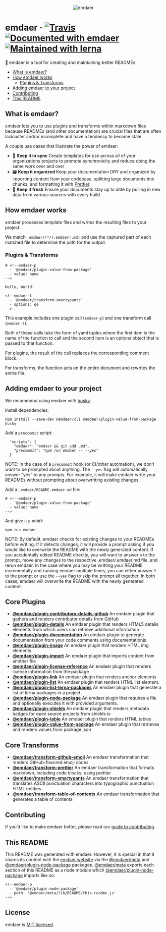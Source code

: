 <!--
  This file was generated by emdaer

  Its template can be found at .emdaer/README.emdaer.md
-->

<!--
  emdaerHash:3b6f21c544892e080e2148b0e785491c
-->

<p align="center"><img src="hero.png" alt="emdaer"></p>

<p></p><h1 id="emdaer-travis-https-img-shields-io-travis-emdaer-emdaer-svg-style-flat-square-https-travis-ci-org-emdaer-emdaer-documented-with-emdaer-https-img-shields-io-badge-documented-20with-20emdaer-f06632-svg-style-flat-square-https-github-com-emdaer-emdaer-maintained-with-lerna-https-img-shields-io-badge-maintained-20with-20lerna-cc00ff-svg-style-flat-square-https-lernajs-io-">emdaer · <a href="https://travis-ci.org/emdaer/emdaer/"><img src="https://img.shields.io/travis/emdaer/emdaer.svg?style=flat-square" alt="Travis"></a> <a href="https://github.com/emdaer/emdaer"><img src="https://img.shields.io/badge/📓-documented%20with%20emdaer-F06632.svg?style=flat-square" alt="Documented with emdaer"></a> <a href="https://lernajs.io/"><img src="https://img.shields.io/badge/🐉-maintained%20with%20lerna-cc00ff.svg?style=flat-square" alt="Maintained with lerna"></a></h1><p></p>
<p>📓 emdaer is a tool for creating and maintaining better READMEs</p>

<ul>
<li><a href="#what-is-emdaer">What is emdaer?</a></li>
<li><a href="#how-emdaer-works">How emdaer works</a><ul>
<li><a href="#plugins--transforms">Plugins &amp; Transforms</a></li>
</ul>
</li>
<li><a href="#adding-emdaer-to-your-project">Adding emdaer to your project</a></li>
<li><a href="#contributing">Contributing</a></li>
<li><a href="#this-readme">This README</a></li>
</ul>

<h2 id="what-is-emdaer-">What is emdaer?</h2>
<p>emdaer lets you to use plugins and transforms within markdown files because READMEs (and other documentation) are crucial files that are often lackluster and/or incomplete and have a tendency to become stale</p>
<p>A couple use cases that illustrate the power of emdaer:</p>
<ul>
<li>🤝 <strong>Keep it in sync</strong> Create templates for use across all of your organizations projects to promote synchronicity and reduce doing the same work over and over</li>
<li>🗃 <strong>Keep it organized</strong> Keep your documentation DRY and organized by importing content from your codebase, splitting large documents into chunks, and formatting it with <a href="https://github.com/prettier/prettier">Prettier</a>.</li>
<li>🍋 <strong>Keep it fresh</strong> Ensure your documents stay up to date by pulling in new data from various sources with every build</li>
</ul>
<h2 id="how-emdaer-works">How emdaer works</h2>
<p>emdaer processes template files and writes the resulting files to your project.</p>
<p>We match <code>.emdaer/(<em>*/</em>).emdaer(.md)</code> and use the captured part of each matched file to determine the path for the output.</p>
<h3 id="plugins-transforms">Plugins &amp; Transforms</h3>

<pre><code class="lang-md"># &lt;!--emdaer-p
  - &#39;@emdaer/plugin-value-from-package&#39;
  - value: name
--&gt;

Hello, World!

&lt;!--emdaer-t
  - &#39;@emdaer/transform-smartypants&#39;
  - options: qe
--&gt;
</code></pre>
<p>This example includes one plugin call (<code>emdaer-p</code>) and one transform call (<code>emdaer-t</code>).</p>
<p>Both of these calls take the form of yaml tuples where the first item is the name of the function to call and the second item is an options object that is passed to that function.</p>
<p>For plugins, the result of the call replaces the corresponding comment block.</p>
<p>For transforms, the function acts on the entire document and rewrites the entire file.</p>
<h2 id="adding-emdaer-to-your-project">Adding emdaer to your project</h2>
<p>We recommend using emdaer with <a href="https://github.com/typicode/husky">husky</a>.</p>
<p>Install dependencies:</p>
<pre><code class="lang-sh">npm install --save-dev @emdaer/cli @emdaer/plugin-value-from-package husky
</code></pre>
<p>Add a <code>precommit</code> script:</p>
<pre><code class="lang-json">  &quot;scripts&quot;: {
    &quot;emdaer&quot;: &quot;emdaer &amp;&amp; git add <em>.md&quot;,
    &quot;precommit&quot;: &quot;npm run emdaer -- --yes&quot;
  }
</em></code></pre>
<p>NOTE: In the case of a <code>precommit</code> hook (or CI/other automation), we don’t want to be prompted about anything. The <code>--yes</code> flag will automatically answer “yes” to any prompts. For example, it will make emdaer write your READMEs without prompting about overwritting existing changes.</p>
<p>Add a <code>.emdaer/README.emdaer.md</code> file:</p>

<pre><code class="lang-md"># &lt;!--emdaer-p
  - &#39;@emdaer/plugin-value-from-package&#39;
  - value: name
--&gt;
</code></pre>
<p>And give it a whirl:</p>
<pre><code class="lang-sh">npm run emdaer
</code></pre>
<p>NOTE: By default, emdaer checks for existing changes to your READMEs before writing. If it detects changes, it will provide a prompt asking if you would like to overwrite the README with the newly generated content. If you accidentally edited README directly, you will want to answer <code>n</code> to the prompt, move any changes to the respective .emdaer/.emdaer.md file, and rerun emdaer. In the case where you may be writting your README incrementally and running emdaer multiple times, you can either answer <code>Y</code> to the prompt or use the <code>--yes</code> flag to skip the prompt all together. In both cases, emdaer will overwrite the README with the newly generated content.</p>
<p></p><h2 id="core-plugins">Core Plugins</h2><p></p>
<ul>
<li><strong><a href="packages/plugin-contributors-details-github">@emdaer/plugin-contributors-details-github</a></strong> An emdaer plugin that gathers and renders contributor details from GitHub</li>
<li><strong><a href="packages/plugin-details">@emdaer/plugin-details</a></strong> An emdaer plugin that renders HTML5 details elements from which users can retrieve additional information</li>
<li><strong><a href="packages/plugin-documentation">@emdaer/plugin-documentation</a></strong> An emdaer plugin to generate documentation from your code comments using documentationjs</li>
<li><strong><a href="packages/plugin-image">@emdaer/plugin-image</a></strong> An emdaer plugin that renders HTML img elements</li>
<li><strong><a href="packages/plugin-import">@emdaer/plugin-import</a></strong> An emdaer plugin that imports content from another file</li>
<li><strong><a href="packages/plugin-license-reference">@emdaer/plugin-license-reference</a></strong> An emdaer plugin that renders license information from the package</li>
<li><strong><a href="packages/plugin-link">@emdaer/plugin-link</a></strong> An emdaer plugin that renders anchor elements</li>
<li><strong><a href="packages/plugin-list">@emdaer/plugin-list</a></strong> An emdaer plugin that renders HTML list element.</li>
<li><strong><a href="packages/plugin-list-lerna-packages">@emdaer/plugin-list-lerna-packages</a></strong> An emdaer plugin that generate a list of lerna packages in a project.</li>
<li><strong><a href="packages/plugin-node-package">@emdaer/plugin-node-package</a></strong> An emdaer plugin that requires a file and optionally executes it with provided arguments.</li>
<li><strong><a href="packages/plugin-shields">@emdaer/plugin-shields</a></strong> An emdaer plugin that renders metadata badges for open source projects from shields.io</li>
<li><strong><a href="packages/plugin-table">@emdaer/plugin-table</a></strong> An emdaer plugin that renders HTML tables</li>
<li><strong><a href="packages/plugin-value-from-package">@emdaer/plugin-value-from-package</a></strong> An emdaer plugin that retrieves and renders values from package.json</li>
</ul>

<p></p><h2 id="core-transforms">Core Transforms</h2><p></p>
<ul>
<li><strong><a href="packages/transform-github-emoji">@emdaer/transform-github-emoji</a></strong> An emdaer transformation that renders GitHub-flavored emoji codes</li>
<li><strong><a href="packages/transform-prettier">@emdaer/transform-prettier</a></strong> An emdaer transformation that formats markdown, including code blocks, using prettier</li>
<li><strong><a href="packages/transform-smartypants">@emdaer/transform-smartypants</a></strong> An emdaer transformation that translates ASCII punctuation characters into typographic punctuation HTML entities</li>
<li><strong><a href="packages/transform-table-of-contents">@emdaer/transform-table-of-contents</a></strong> An emdaer transformation that generates a table of contents</li>
</ul>

<h2 id="contributing">Contributing</h2>
<p>If you’d like to make emdaer better, please read our <a href="./CONTRIBUTING.md">guide to contributing</a>.</p>

<h2 id="this-readme">This README</h2>
<p>This README was generated with emdaer. However, it is special in that it shares its content with the <a href="emdaer.me">emdaer website</a> via the <a href="https://www.npmjs.com/package/@emdaer/meta">@emdaer/meta</a> and <a href="https://www.npmjs.com/package/@emdaer/plugin-node-package">@emdaer/plugin-node-package</a> packages. <a href="https://www.npmjs.com/package/@emdaer/meta">@emdaer/meta</a> exports each section of this README as a node module which <a href="https://www.npmjs.com/package/@emdaer/plugin-node-package">@emdaer/plugin-node-package</a> imports like so:</p>

<pre><code class="lang-md">&lt;!--emdaer-p
  - &#39;@emdaer/plugin-node-package&#39;
  - path: &#39;@emdaer/meta/lib/README/this-readme.js&#39;
--&gt;
</code></pre>
<p></p><h2 id="license">License</h2><p></p>
<p>emdaer is <a href="./LICENSE">MIT licensed</a>.</p>





